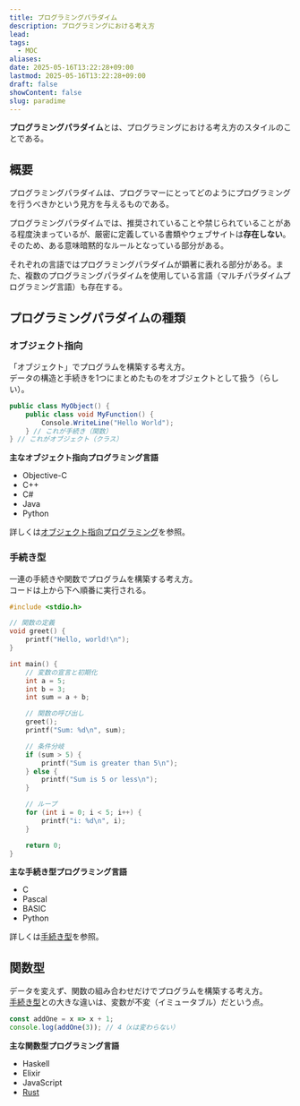 ```yaml
---
title: プログラミングパラダイム
description: プログラミングにおける考え方
lead: 
tags:
  - MOC
aliases: 
date: 2025-05-16T13:22:28+09:00
lastmod: 2025-05-16T13:22:28+09:00
draft: false
showContent: false
slug: paradime
---
```

**プログラミングパラダイム**とは、プログラミングにおける考え方のスタイルのことである。
## 概要
プログラミングパラダイムは、プログラマーにとってどのようにプログラミングを行うべきかという見方を与えるものである。

プログラミングパラダイムでは、推奨されていることや禁じられていることがある程度決まっているが、厳密に定義している書類やウェブサイトは**存在しない**。そのため、ある意味暗黙的なルールとなっている部分がある。

それぞれの言語ではプログラミングパラダイムが顕著に表れる部分がある。また、複数のプログラミングパラダイムを使用している言語（マルチパラダイムプログラミング言語）も存在する。
## プログラミングパラダイムの種類

### オブジェクト指向
「オブジェクト」でプログラムを構築する考え方。  
データの構造と手続きを1つにまとめたものをオブジェクトとして扱う（らしい）。

```csharp
public class MyObject() {
	public class void MyFunction() {
		Console.WriteLine("Hello World");
	} // これが手続き（関数）
} // これがオブジェクト（クラス）
```

**主なオブジェクト指向プログラミング言語**
- Objective-C
- C++
- C#
- Java
- Python

詳しくは[オブジェクト指向プログラミング](object-orient/オブジェクト指向.md)を参照。
### 手続き型
一連の手続きや関数でプログラムを構築する考え方。  
コードは上から下へ順番に実行される。

```c
#include <stdio.h>

// 関数の定義
void greet() {
    printf("Hello, world!\n");
}

int main() {
    // 変数の宣言と初期化
    int a = 5;
    int b = 3;
    int sum = a + b;

    // 関数の呼び出し
    greet();
    printf("Sum: %d\n", sum);

    // 条件分岐
    if (sum > 5) {
        printf("Sum is greater than 5\n");
    } else {
        printf("Sum is 5 or less\n");
    }

    // ループ
    for (int i = 0; i < 5; i++) {
        printf("i: %d\n", i);
    }

    return 0;
}
```

**主な手続き型プログラミング言語**
- C
- Pascal
- BASIC
- Python

詳しくは[手続き型](procedural/手続き型.md)を参照。
## 関数型
データを変えず、関数の組み合わせだけでプログラムを構築する考え方。  
[手続き型](#手続き型)との大きな違いは、変数が不変（イミュータブル）だという点。
```js
const addOne = x => x + 1;
console.log(addOne(3)); // 4（xは変わらない）
```

**主な関数型プログラミング言語**
- Haskell
- Elixir
- JavaScript
- [Rust](Rust/Rust.md)